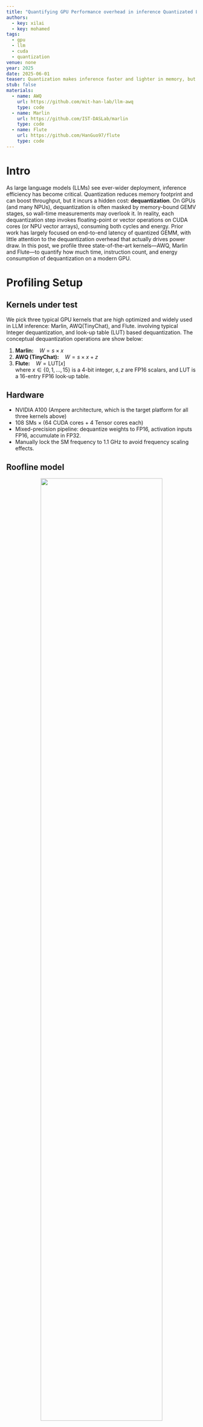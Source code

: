 ```yaml
---
title: "Quantifying GPU Performance overhead in inference Quantizated LLMs"
authors:
  - key: xilai
  - key: mohamed
tags:
  - gpu
  - llm
  - cuda
  - quantization
venue: none
year: 2025
date: 2025-06-01
teaser: Quantization makes inference faster and lighter in memory, but not "free" in energy.
stub: false
materials:
  - name: AWQ
    url: https://github.com/mit-han-lab/llm-awq
    type: code
  - name: Marlin
    url: https://github.com/IST-DASLab/marlin
    type: code
  - name: Flute
    url: https://github.com/HanGuo97/flute
    type: code
---
```


# Intro

As large language models (LLMs) see ever-wider deployment, inference efficiency has become critical. Quantization reduces memory footprint and can boost throughput, but it incurs a hidden cost: **dequantization**. On GPUs (and many NPUs), dequantization is often masked by memory-bound GEMV stages, so wall-time measurements may overlook it. In reality, each dequantization step invokes floating-point or vector operations on CUDA cores (or NPU vector arrays), consuming both cycles and energy. Prior work has largely focused on end-to-end latency of quantized GEMM, with little attention to the dequantization overhead that actually drives power draw. In this post, we profile three state-of-the-art kernels—AWQ, Marlin and Flute—to quantify how much time, instruction count, and energy consumption of dequantization on a modern GPU.


# Profiling Setup

## Kernels under test
  We pick three typical GPU kernels that are high optimized and widely used in LLM inference: Marlin, AWQ(TinyChat), and Flute. involving typical Integer dequantization, and look-up table (LUT) based dequantization. The conceptual dequantization operations are show below:
  1. **Marlin:** &nbsp;&nbsp; $W = s \times x$
  2. **AWQ (TinyChat):** &nbsp;&nbsp; $W = s \times x + z$
  3. **Flute:** &nbsp;&nbsp; $W = \mathrm{LUT}[x]$  
  where $x\in\{0,1,\dots,15\}$ is a 4-bit integer, $s,z$ are FP16 scalars, and LUT is a 16-entry FP16 look-up table.

## Hardware 
  - NVIDIA A100 (Ampere architecture, which is the target platform for all three kernels above)
  - 108 SMs × (64 CUDA cores + 4 Tensor cores each)  
  - Mixed-precision pipeline: dequantize weights to FP16, activation inputs FP16, accumulate in FP32.
  - Manually lock the SM frequency to 1.1 GHz to avoid frequency scaling effects.

## Roofline model
  <div style="text-align:center;">
    <img src="/imgs/blog/gpu_profiling/a100_roofline_zoom.png" width="80%" />
  </div>  
  
  - Peak compute: 260.4 TFLOP/s
  - Peak memory bandwidth: 1383.8 GB/s

## Measurement methodology
  1. **Throughput & instructions:** NVIDIA Nsight Compute  
  2. **Energy estimate:** NVML power API (`nvmlDeviceGetPowerUsage` × kernel runtime)  
  3. **Overhead isolation:**  
     - **Original kernel**  
     - **No-op dequantization** (replace dequant step)  
     - **No-op dequant + No-op MMA** (baseline for data transfer & misc.)
     - **No-op MMA** (optional, to test only the dequantization operations)

By comparing these variants, we extract per-stage time, instruction count, and energy breakdown for dequantization vs. MMA vs. miscellaneous overhead.

# Results Breakdown

Below is the result summary of the profiling. The input weight matrix is 4096×4096, and the output activation matrix is BS×4096, where BS is the batch size.

| Kernel | Batch size | Operations         | Instructions(%) | Time(%) | Energy(%) |
|--------|------------|--------------------|-----------------|---------|-----------|
| Marlin | 1          | Dequantize         | 77.5%           | 35.4%   | 39.5%     |
|        |            | MMA                | 22.5%           | 64.6%   | 60.5%     |
|        | 8          | Dequantize         | 75.2%           | 34.2%   | 34.8%     |
|        |            | MMA                | 24.8%           | 65.8%   | 65.2%     |
| AWQ    | 1          | Dequantize         | 81.6%           | 79.5%   | 45.7%     |
|        |            | MMA (actually FMA) | 18.4%           | 20.5%   | 54.3%     |
|        | 8          | Dequantize         | 78.8%           | 48.5%   | 30.7%     |
|        |            | MMA                | 21.2%           | 51.5%   | 69.3%     |
| Flute  | 1          | Dequantize         | -               | -       | 40.7%     |
|        |            | MMA                | -               | -       | 59.3%     |
|        | 8          | Dequantize         | -               | -       | 31.8%     |
|        |            | MMA                | -               | -       | 68.2%     |

The flute kernel is hard to separate the specific instruction count as many operations involving memory access and LUT lookup, leading to very abnormal results, so we only report the energy breakdown.

Breakdown of kernel results with batch size 1:

<div style="text-align:center;">
    <img src="/imgs/blog/gpu_profiling/breakdown_BS1.png" width="80%" />
</div>  

Breakdown of kernel results with batch size 8:
<div style="text-align:center;">
    <img src="/imgs/blog/gpu_profiling/breakdown_BS8.png" width="80%" />
</div>

* Time means the average pipeline utilization time of the kernel execution. It does not reflect the actual execution wall time, as GPUs' tensor cores and CUDA cores are independent, and the test case is memory bound.

# Discussion

## Dequantization overhead

According to the data above, we can see that dequantization puts a significant overhead on the instruction count, because data format conversions and scaling involves multiple floating point operations or memory accesses. But using tensor cores, the matrix multiplication (MMA) operations only takes one instruction per tile of tensor.

The energy consumption of dequantization takes around 30-45% of the total energy spend on the computation (i.e. excluding memory transfer). This indicates there is a significant overhead in quanitzed LLM inference, as the hardware does not have native support of quantized matrix multiplication, and dequantization is not a free operation.

All these kernels shows very ideal speedup to near 4x as the weight is quantized from fp16 to 4 bit. But the dequantization overhead still exists especially measured using power draw.


The data show that **dequantization dominates the dynamic instruction mix**: every INT4 weight must converted, and scaled to restore the original weight, cost a lot of floating point instructions. By contrast, one Tensor-Core MMA instruction can process an entire 16 × 8 × 16 tile in a single issue, so its instruction footprint is tiny.

In addition, **Dequantization absorbs roughly 30 – 45 % of on-core energy**. Those scalar/vector ops still burn joules even they are hidden in wall time. This overhead persists because today’s GPUs lack native hardware support for quantized/scaled and true mixed precision (4bit x 16bit) gemm; every kernel must first “pay the dequantization tax.” Even with Nvidia's latest Blackwell architecture, which introduced the `nvfp4` format, it still does not support mixed precision multiplication.

Despite wall-time speed-ups approaching the ideal 4 × (FP16 → INT4 compression), the power meter reveals the hidden cost. In short, **quantization makes inference faster and lighter in memory, but not “free” in energy.** Closing this gap—e.g., via hardware tensor cores or on-the-fly fused pipelines—remains an open opportunity for energy-efficient, edge-class LLM deployment.

## Varying kernel input sizes

We experimented more with different input matrix sizes, and find that the energy consumption relative percentage is relatively stable. Below is the raw data of profiling on Marlin kernel with different input matrix sizes on power. Notice as Marlin kernel is very optimized and the execution is memory bound, the wall time is almost the same across original kernel vs dequantization/MMA-removed kernels, and the energy consumption is proportional to the power draw.

Raw data:

| M:K:N       | 1:4096:4096 | 1:16384:4096 | 1:16384:16384 |
|-------------|-------------|--------------|---------------|
| mma+dequant | 188.15      | 283.42       | 331.57        |
| mma         | 173.46      | 257.49       | 297.14        |
| dequant     | 163.74      | 242.01       | 279.29        |
| others      | 150.91      | 216.92       | 247.67        |

* All units are in Watts.

Percentage breakdown:

| M:K:N       | 1:4096:4096 | 1:16384:4096 | 1:16384:16384 |
|-------------|-------------|--------------|---------------|
| mma+dequant | 100%        | 100%         | 100%          |
| mma         | 60.55%      | 61.01%       | 58.96%        |
| dequant     | 34.45%      | 37.73%       | 37.69%        |

* The percentage does not exactly add up to 100.00% because of small overheads in other parts of the kernel.




# Citing
```bibtex
@misc{abdelfattah2025gpu_profiling,
      title={Quantifying GPU Performance overhead in inference Quantizated LLMs}, 
      author={Xilai Dai and Mohamed Abdelfattah},
      year={2025},
      url={https://abdelfattah-lab.github.io/blog/gpu_profiling}, 
}
```